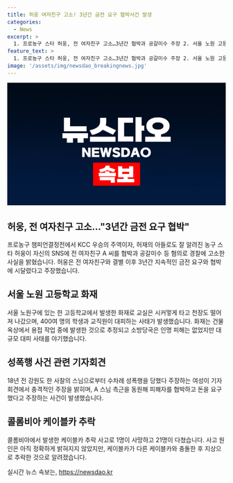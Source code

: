 ```yaml
---
title: 허웅 여자친구 고소! 3년간 금전 요구 협박사건 발생
categories:
  - News
excerpt: >
  1. 프로농구 스타 허웅, 전 여자친구 고소…3년간 협박과 공갈미수 주장 2. 서울 노원 고등학교 화재…400여 명 대피, 700명 귀가 3. 성폭행 주장에 기자회견 파행…돈 요구 반박 등 충격적 주장 4. 콜롬비아 케이블카 추락…1명 사망·21명 부상, 원인 미상
feature_text: >
  1. 프로농구 스타 허웅, 전 여자친구 고소…3년간 협박과 공갈미수 주장 2. 서울 노원 고등학교 화재…400여 명 대피, 700명 귀가 3. 성폭행 주장에 기자회견 파행…돈 요구 반박 등 충격적 주장 4. 콜롬비아 케이블카 추락…1명 사망·21명 부상, 원인 미상
image: '/assets/img/newsdao_breakingnews.jpg'
---
```


<p><img src="/assets/img/newsdao_breakingnews.jpg" alt="pcversion 속보" /></p>

<h2 data-ke-size="size26">허웅, 전 여자친구 고소…"3년간 금전 요구 협박"</h2>

<p data-ke-size="size16">프로농구 챔피언결정전에서 KCC 우승의 주역이자, 허재의 아들로도 잘 알려진 농구 스타 허웅이 자신의 SNS에 전 여자친구 A 씨를 협박과 공갈미수 등 혐의로 경찰에 고소한 사실을 밝혔습니다. 허웅은 전 여자친구와 결별 이후 3년간 지속적인 금전 요구와 협박에 시달렸다고 주장했습니다.</p>

<h2 data-ke-size="size26">서울 노원 고등학교 화재</h2>

<p data-ke-size="size16">서울 노원구에 있는 한 고등학교에서 발생한 화재로 교실은 시커멓게 타고 천장도 떨어져 나갔으며, 400여 명의 학생과 교직원이 대피하는 사태가 발생했습니다. 화재는 건물 옥상에서 용접 작업 중에 발생한 것으로 추정되고 소방당국은 인명 피해는 없었지만 대규모 대피 사태를 야기했습니다.</p>

<h2 data-ke-size="size26">성폭행 사건 관련 기자회견</h2>

<p data-ke-size="size16">18년 전 강원도 한 사찰의 스님으로부터 수차례 성폭행을 당했다 주장하는 여성이 기자회견에서 충격적인 주장을 밝히며, A 스님 측근을 동원해 피해자를 협박하고 돈을 요구했다고 주장하는 사건이 발생했습니다.</p>

<h2 data-ke-size="size26">콜롬비아 케이블카 추락</h2>

<p data-ke-size="size16">콜롬비아에서 발생한 케이블카 추락 사고로 1명이 사망하고 21명이 다쳤습니다. 사고 원인은 아직 정확하게 밝혀지지 않았지만, 케이블카가 다른 케이블카와 충돌한 후 지상으로 추락한 것으로 알려졌습니다.</p>
실시간 뉴스 속보는, <a href="https://newsdao.kr" rel="dofollow">https://newsdao.kr</a>


